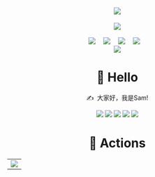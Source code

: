 <!-- 动态打字效果 -->
<h1 align="center">
  <a href="http://iotgateway.net/">
    <img src="https://readme-typing-svg.herokuapp.com/?lines=Hello%2C%20World!;为工业信息化事业奋斗!&center=true&size=27">
  </a>
</h1>

<!-- 敲代码的图片 -->
<div align="center" ><img order-radius="100px" src="https://cdn.jsdelivr.net/gh/sun0225SUN/photos/images/202108300019556.gif"/></div>
<br>

<!-- 个人资料徽标 -->
<div align="center">
  <a href="http://iotgateway.net//"><img src="https://img.shields.io/badge/website-%E4%B8%AA%E4%BA%BA%E7%BD%91%E7%AB%99-blue"></a>&emsp;
  <a href="https://blog.csdn.net/m0_37528378?spm=1000.2115.3001.5343"><img src="https://img.shields.io/badge/CSDN-%E5%8D%9A%E5%AE%A2-c32136"></a>&emsp;
  <a href="https://www.cnblogs.com/whdong/"><img src="https://img.shields.io/badge/CSDN-%E5%8D%9A%E5%AE%A2-c32136"></a>&emsp;
  <a href="https://space.bilibili.com/68774245"><img src="https://img.shields.io/badge/bilibili-B%E7%AB%99-ff69b4"></a>&emsp;
<!-- 贪吃蛇代码贡献图 -->
<div align="center"><img src="https://cdn.jsdelivr.net/gh/sun0225SUN/sun0225SUN/contribution-snake/github-contribution-grid-snake.svg" /></div>


#  🙋 Hello

<p>✍️&nbsp;&nbsp;大家好，我是Sam!</p>

<!-- 比较好的开源项目卡片 -->
<div align="center">
<a href="https://github.com/iioter/iotgateway">
  <img src="https://github-readme-stats.vercel.app/api/pin/?username=iioter&repo=iotgateway&theme=dark&bg_color=0d1117&hide_border=true" /></a>
<a href="https://github.com/iioter/iotgateway-docs">
  <img src="https://github-readme-stats.vercel.app/api/pin/?username=iioter&repo=iotgateway-docs&theme=dark&bg_color=0d1117&hide_border=true" /></a>
<a href="https://github.com/iioter/iotgateway-app">
  <img src="https://github-readme-stats.vercel.app/api/pin/?username=iioter&repo=iotgateway-app&theme=dark&bg_color=0d1117&hide_border=true" /></a>
<a href="https://github.com/iioter/ExploringIoTDistributedTracingNet6">
  <img src="https://github-readme-stats.vercel.app/api/pin/?username=iioter&repo=ExploringIoTDistributedTracingNet6&theme=dark&bg_color=0d1117&hide_border=true" /></a>
<a href="https://github.com/iioter/.NET-IoT-For-Beginners">
  <img src="https://github-readme-stats.vercel.app/api/pin/?username=iioter&repo=.NET-IoT-For-Beginners&theme=dark&bg_color=0d1117&hide_border=true" /></a>
</div>

# 🚀 Actions

</td>
</tr>
</table>

<!-- GitHub Activity Graph -->
<table align="center">
  <tr>
    <td colspan="2">
      <img src="https://activity-graph.herokuapp.com/graph?username=iioter&theme=xcode&bg_color=FF000000&hide_border=true" />
    </td>
  </tr>
</table>